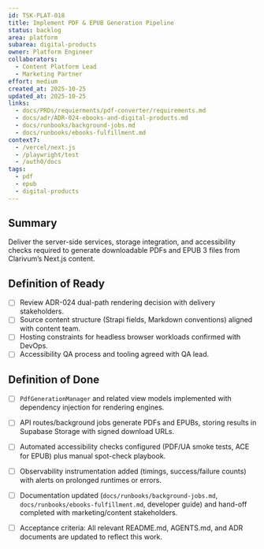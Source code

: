 ```yaml
---
id: TSK-PLAT-018
title: Implement PDF & EPUB Generation Pipeline
status: backlog
area: platform
subarea: digital-products
owner: Platform Engineer
collaborators:
  - Content Platform Lead
  - Marketing Partner
effort: medium
created_at: 2025-10-25
updated_at: 2025-10-25
links:
  - docs/PRDs/requierments/pdf-converter/requirements.md
  - docs/adr/ADR-024-ebooks-and-digital-products.md
  - docs/runbooks/background-jobs.md
  - docs/runbooks/ebooks-fulfillment.md
context7:
  - /vercel/next.js
  - /playwright/test
  - /auth0/docs
tags:
  - pdf
  - epub
  - digital-products
---
```


## Summary
Deliver the server-side services, storage integration, and accessibility checks required to generate downloadable PDFs and EPUB 3 files from Clarivum’s Next.js content.

## Definition of Ready
- [ ] Review ADR-024 dual-path rendering decision with delivery stakeholders.
- [ ] Source content structure (Strapi fields, Markdown conventions) aligned with content team.
- [ ] Hosting constraints for headless browser workloads confirmed with DevOps.
- [ ] Accessibility QA process and tooling agreed with QA lead.

## Definition of Done
- [ ] `PdfGenerationManager` and related view models implemented with dependency injection for rendering engines.
- [ ] API routes/background jobs generate PDFs and EPUBs, storing results in Supabase Storage with signed download URLs.
- [ ] Automated accessibility checks configured (PDF/UA smoke tests, ACE for EPUB) plus manual spot-check playbook.
- [ ] Observability instrumentation added (timings, success/failure counts) with alerts on prolonged runtimes or errors.
- [ ] Documentation updated (`docs/runbooks/background-jobs.md`, `docs/runbooks/ebooks-fulfillment.md`, developer guide) and hand-off completed with marketing/content stakeholders.
- [ ] Acceptance criteria: All relevant README.md, AGENTS.md, and ADR documents are updated to reflect this work.

